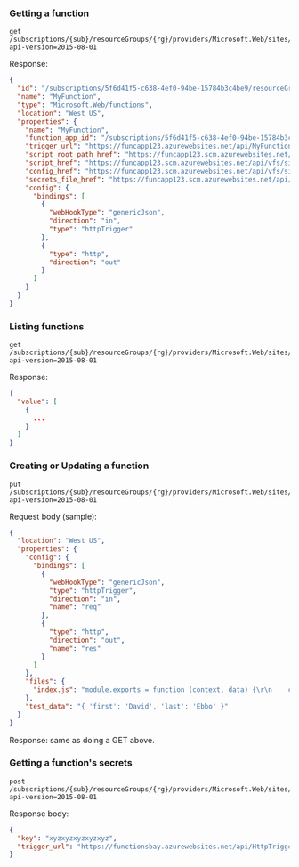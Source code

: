 
### Getting a function

    get /subscriptions/{sub}/resourceGroups/{rg}/providers/Microsoft.Web/sites/{functionapp}/functions/MyFunction?api-version=2015-08-01


Response:

```json
{
  "id": "/subscriptions/5f6d41f5-c638-4ef0-94be-15784b3c4be9/resourceGroups/MyFuncRG/providers/Microsoft.Web/functions/MyFunction",
  "name": "MyFunction",
  "type": "Microsoft.Web/functions",
  "location": "West US",
  "properties": {
    "name": "MyFunction",
    "function_app_id": "/subscriptions/5f6d41f5-c638-4ef0-94be-15784b3c4be9/resourceGroups/MyFuncRG/providers/Microsoft.Web/sites/funcapp123",
    "trigger_url": "https://funcapp123.azurewebsites.net/api/MyFunction?code=AlLHwKCuXxFjqOCWFvGiBJNJKIR7zBeHnZM0GbqwJLT32SVU6Kq3Ag==",
    "script_root_path_href": "https://funcapp123.scm.azurewebsites.net/api/vfs/site/wwwroot/MyFunction/",
    "script_href": "https://funcapp123.scm.azurewebsites.net/api/vfs/site/wwwroot/MyFunction/index.js",
    "config_href": "https://funcapp123.scm.azurewebsites.net/api/vfs/site/wwwroot/MyFunction/function.json",
    "secrets_file_href": "https://funcapp123.scm.azurewebsites.net/api/vfs/data/functions/secrets/MyFunction.json",
    "config": {
      "bindings": [
        {
          "webHookType": "genericJson",
          "direction": "in",
          "type": "httpTrigger"
        },
        {
          "type": "http",
          "direction": "out"
        }
      ]
    }
  }
}
```

### Listing functions

    get /subscriptions/{sub}/resourceGroups/{rg}/providers/Microsoft.Web/sites/{functionapp}/functions?api-version=2015-08-01

Response:

```json
{
  "value": [
    {
      ...
    }
  ]
}
```

### Creating or Updating a function

    put /subscriptions/{sub}/resourceGroups/{rg}/providers/Microsoft.Web/sites/{functionapp}/functions/MyFunction?api-version=2015-08-01

Request body (sample):

```json
{
  "location": "West US",
  "properties": {
    "config": {
      "bindings": [
        {
          "webHookType": "genericJson",
          "type": "httpTrigger",
          "direction": "in",
          "name": "req"
        },
        {
          "type": "http",
          "direction": "out",
          "name": "res"
        }
      ]
    },
    "files": {
      "index.js": "module.exports = function (context, data) {\r\n    context.res = {\r\n        body: { greeting: 'Hello ' + data.first + ' ' + data.last + '!'}\r\n    };\r\n\r\n    context.done();\r\n};\r\n"
    },
    "test_data": "{ 'first': 'David', 'last': 'Ebbo' }"
  }
}
```

Response: same as doing a GET above.

### Getting a function's secrets

    post /subscriptions/{sub}/resourceGroups/{rg}/providers/Microsoft.Web/sites/{functionapp}/functions/MyFunction/listsecrets?api-version=2015-08-01

Response body:

```json
{
  "key": "xyzxyzxyzxyzxyz",
  "trigger_url": "https://functionsbay.azurewebsites.net/api/HttpTriggerNodeJS1?code=xyzxyzxyzxyzxyz"
}
```
